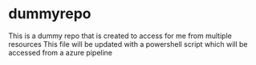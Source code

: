 # dummyrepo
This is a dummy repo that is created to access for me from multiple resources
This file will be updated with a powershell script which will be accessed from a azure pipeline
